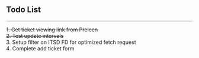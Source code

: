 ## Todo List

---

~~1. Get ticket viewing link from Preleen~~  
~~2. Test update intervals~~  
3. Setup filter on ITSD FD for optimized fetch request  
4. Complete add ticket form
